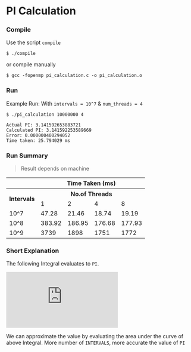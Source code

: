 # PI Calculation

### Compile

Use the script `compile`
```
$ ./compile
```

or compile manually
```
$ gcc -fopenmp pi_calculation.c -o pi_calculation.o
```

### Run
Example Run: With `intervals = 10^7` & `num_threads = 4`

```
$ ./pi_calculation 10000000 4

Actual PI: 3.141592653883721
Calculated PI: 3.141592253589669
Error: 0.000000400294052
Time taken: 25.794029 ms
```

### Run Summary
> Result depends on machine

<table>
  <tr>
    <th></th>
    <th colspan="4"><center>Time Taken (ms)</center></th>
  </tr>
  <tr>
    <th rowspan="2">Intervals</th>
    <th colspan="4"><center>No.of Threads</center></th>
  </tr>
  <tr>
    <td>1</td>
    <td>2</td>
    <td>4</td>
    <td>8</td>
  </tr>
  <tr>
    <td>10^7</td>
    <td>47.28</td>
    <td>21.46</td>
    <td>18.74</td>
    <td>19.19</td>
  </tr>
  <tr>
    <td>10^8</td>
    <td>383.92</td>
    <td>186.95</td>
    <td>176.68</td>
    <td>177.93</td>
  </tr>
  <tr>
    <td>10^9</td>
    <td>3739</td>
    <td>1898</td>
    <td>1751</td>
    <td>1772</td>
  </tr>
</table>

### Short Explanation

The following Integral evaluates to `PI`.

![integral-for-pi](http://www.sciweavers.org/tex2img.php?eq=%5Cint_%7B0%7D%5E%7B1%7D%20%20%5Cfrac%7B4.0%7D%7B1%20%2B%20%20x%5E%7B2%7D%20%7D%20%20%5C%2C%20dx%20%3D%20%5Cpi&bc=White&fc=Black&im=jpg&fs=12&ff=arev&edit=0)

We can approximate the value by evaluating the area under the curve of above Integral. More number of `INTERVALS`, more accurate the value of `PI`
